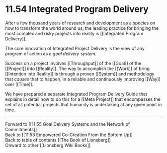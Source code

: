 # 11.54 Integrated Program Delivery

After a few thousand years of research and development as a species on how to transform the world around us, the leading practice for bringing the most complex and risky projects into reality is [[Integrated Program Delivery]]. 

The core innovation of Integrated Project Delivery is the view of any program of action as a _goal delivery system._

Success on a project involves [[Throughput]] of the [[Goal]] of the [[Project]] into [[Reality]]. The way to accomplish the [[Work]] of bring [[Intention Into Reality]] is through a proven [[System]] and methodology that *causes* that to happen, in a reliable and continuously improving [[Way]] over [[Time]].

We have prepared a separate Integrated Program Delivery Guide that explains in detail how to do this for a [[Meta Project]] that encompasses the set of all potential projects that humanity is undertaking at any given point in time.

___

Forward to [[11.55 Goal Delivery Systems and the Network of Commitments]]  
Back to [[11.53 Empowered Co-Creation From the Bottom Up]]  
Back to table of contents [[The Book of Lionsberg]]  
Onward to other [[Lionsberg Wiki Books]]  
